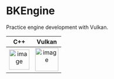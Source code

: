 # BKEngine

Practice engine development with Vulkan.  

| C++ | Vulkan |
| :--------: | :--------: |
|   <img width="55" alt="image" src="https://user-images.githubusercontent.com/16304843/182135521-cddfa5b4-48a0-4209-9e44-1f418befe6e1.png">    |   <img width="63" alt="image" src="https://user-images.githubusercontent.com/16304843/182135372-d2c89312-2ac1-4ccd-b13c-4f78ecd3203e.png">    |
